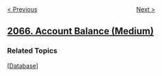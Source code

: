 <!--|This file generated by command(leetcode description); DO NOT EDIT.    |-->
<!--+----------------------------------------------------------------------+-->
<!--|@author    awesee <openset.wang@gmail.com>                           |-->
<!--|@link      https://github.com/awesee                                 |-->
<!--|@home      https://github.com/awesee/leetcode                        |-->
<!--+----------------------------------------------------------------------+-->

[< Previous](../maximum-path-quality-of-a-graph "Maximum Path Quality of a Graph")
　　　　　　　　　　　　　　　　
[Next >](../number-of-equal-count-substrings "Number of Equal Count Substrings")

## [2066. Account Balance (Medium)](https://leetcode.com/problems/account-balance "账户余额")



### Related Topics
  [[Database](../../tag/database/README.md)]
